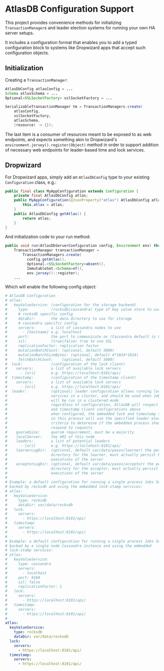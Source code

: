 AtlasDB Configuration Support
=============================
This project provides convenience methods for initializing `TransactionManager`s
and leader election systems for running your own HA server setups.

It includes a configuration format that enables you to add a typed configuration
block to systems like Dropwizard apps that accept such configuration objects.

Initialization
--------------
Creating a `TransactionManager`:

```java
AtlasDbConfig atlasConfig = ...
Schema atlasSchema = ...
Optional<SSLSocketFactory> sslSocketFactory = ...

SerializableTransactionManager tm = TransactionManagers.create(
    atlasConfig,
    sslSocketFactory,
    atlasSchema,
    (resource) -> {});
```

The last item is a consumer of resources meant to be exposed to as web
endpoints, and expects something akin to Dropwizard's
`environment.jersey().register(Object)` method in order to support addition
of necessary web endpoints for leader-based time and lock services.

Dropwizard
----------
For Dropwizard apps, simply add an `AtlasDbConfig` type to your existing
`Configuration` class, e.g.:

```java
public final class MyAppConfiguration extends Configuration {
    private final AtlasDbConfig atlas;
    public MyAppConfiguration(@JsonProperty("atlas") AtlasDbConfig atlas) {
        this.atlas = atlas;
    }
    public AtlasDbConfig getAtlas() {
        return atlas;
    }
}
```

And initialization code to your run method:

```java
public void run(AtlasDbServerConfiguration config, Environment env) throws Exception {
    TransactionManager transactionManager =
        TransactionManagers.create(
          config.getAtlas(),
          Optional.<SSLSocketFactory>absent(),
          ImmutableSet.<Schema>of(),
          env.jersey()::register);
    ...
```

Which will enable the following config object:

```yaml
# AtlasDB Configuration
# atlas:
#   keyValueService: (configuration for the storage backend)
#     type:          (rocksdb|cassandra) type of key value store to use
#     # rocksdb specific config
#     dataDir:       the data directory to use for storage
#     # cassandra specific config
#     servers:       a list of cassandra nodes to use
#       - [hostname] e.g. localhost
#     port:          the port to communicate on (Cassandra default is 9160)
#     ssl:           (true|false) true to use SSL
#     replicationFactor: replication factor
#     mutationBatchCount: (optional, default 5000)
#     mutationBatchSizeBytes: (optional, default 4*1024*1024)
#     fetchBatchCount:    (optional, default 5000)
#  lock:             (configuration of the lock client)
#    servers:        a list of available lock servers
#      - [uri]       e.g. https://localhost:8101/api/
#  timestamp:        (configuration of the timestamp client)
#    servers:        a list of available lock servers
#      - [uri]       e.g. https://localhost:8101/api/
#  leader:           (optional) leader configuration allows running lock-stamp
#                    services in a cluster, and should be used when Jobs Service
#                    will be run in a clustered mode
#                    regardless of configuration, AtlasDB will respect the lock
#                    and timestamp client configurations above
#                    when configured, the embedded lock and timestamp servers
#                    in this process will use the specified leader election
#                    criteria to determine if the embedded process should
#                    respond to requests
#    quorumSize:     quorum requirement, must be a majority
#    localServer:    the URI of this node
#    leaders:        a list of potential leaders
#      - [uri]       e.g. https://loclahost:8101/api/
#    learnerLogDir:  (optional, default var/data/paxos/learner) the persistence
#                    directory for the learner, must actually persist between
#                    executions of the server
#    acceptorLogDir: (optional, default var/data/paxos/acceptor) the persistence
#                    directory for the acceptor, must actually persist between
#                    executions of the server
#
# Example: a default configuration for running a single process Jobs Service
# backed by rocksdb and using the embedded lock-stamp services:
# atlas:
#   keyValueService:
#     type: rocksdb
#     dataDir: var/data/rocksdb
#   lock:
#     servers:
#       - https://localhost:8101/api/
#   timestamp:
#     servers:
#       - https://localhost:8101/api/
#
# Example: a default configuration for running a single process Jobs Service
# backed by a single node Cassandra instance and using the embedded
# lock-stamp services:
# atlas:
#   keyValueService:
#     type: cassandra
#     servers:
#       - localhost
#     port: 9160
#     ssl: false
#     replicationFactor: 1
#   lock:
#     servers:
#       - https://localhost:8101/api/
#   timestamp:
#     servers:
#       - https://localhost:8101/api/
#
atlas:
  keyValueService:
    type: rocksdb
    dataDir: var/data/rocksdb
  lock:
    servers:
      - https://localhost:8101/api/
  timestamp:
    servers:
      - https://localhost:8101/api/
```